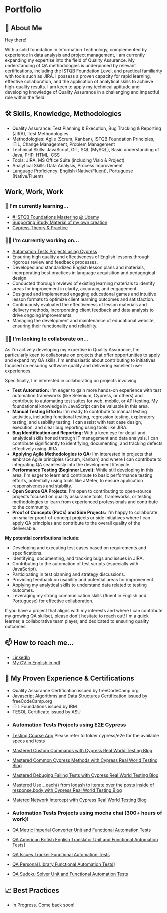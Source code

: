 
# Portfolio




## 🚀 About Me
Hey there!

With a solid foundation in Information Technology, complemented by experience in data analysis and project management, I am currently expanding my expertise into the field of Quality Assurance. My understanding of QA methodologies is underpinned by relevant certifications, including the ISTQB Foundation Level, and practical familiarity with tools such as JIRA. I possess a proven capacity for rapid learning, effective collaboration, and the application of analytical skills to achieve high-quality results. I am keen to apply my technical aptitude and developing knowledge of Quality Assurance in a challenging and impactful role within the field.


## 🛠 Skills, Knowledge, Methodologies
- Quality Assurance: Test Planning & Execution, Bug Tracking & Reporting (JIRA), Test Methodologies 
- Methodologies: Agile (Scrum, Kanban), ISTQB Foundation Principles, ITIL, Change Management, Problem Management
- Technical Skills: JavaScript, GIT, SQL (MySQL), Basic understanding of Java, PHP, HTML, CSS 
- Tools: JIRA, MS Office Suite (including Visio & Project) 
- Analytical Skills: Data Analysis, Process Improvement 
- Language Proficiency: English (Native/Fluent), Portuguese (Native/Fluent) 
## Work, Work, Work
### 🧠 I'm currently learning...
- [# ISTQB Foundations Mastering @ Udemy](https://www.udemy.com/open-badges/2037302713)
- [Supporting Study Material of my own creation](https://drive.google.com/drive/folders/1vwJUMXl2kiDSXvHHpGeUxVwABIboiXU6?usp=drive_link)
- [Cypress Theory & Practice](https://learn.cypress.io/)

### 👩‍💻 I'm currently working on...
- [Automation Tests Projects using Cypress](#cypress)
- Ensuring high quality and effectiveness of English lessons through rigorous review and feedback processes.
- Developed and standardized English lesson plans and materials, incorporating best practices in language acquisition and pedagogical design.
- Conducted thorough reviews of existing learning materials to identify areas for improvement in clarity, accuracy, and engagement.
- Designed and implemented engaging educational games and intuitive lesson formats to optimize client learning outcomes and satisfaction.
- Continuously evaluated the effectiveness of lesson materials and delivery methods, incorporating client feedback and data analysis to drive ongoing improvements.
- Managing the development and maintenance of educational website, ensuring their functionality and reliability. 

### 👯‍♀️ I'm looking to collaborate on...
As I'm actively developing my expertise in Quality Assurance, I'm particularly keen to collaborate on projects that offer opportunities to apply and expand my QA skills. I'm enthusiastic about contributing to initiatives focused on ensuring software quality and delivering excellent user experiences.

Specifically, I'm interested in collaborating on projects involving:

* **Test Automation:** I'm eager to gain more hands-on experience with test automation frameworks (like Selenium, Cypress, or others) and contribute to automating test suites for web, mobile, or API testing. My foundational knowledge in JavaScript can be valuable in this area.
* **Manual Testing Efforts:** I'm ready to contribute to manual testing activities, including functional testing, regression testing, exploratory testing, and usability testing. I can assist with test case design, execution, and clear bug reporting using tools like JIRA.
* **Bug Identification and Reporting:** With a keen eye for detail and analytical skills honed through IT management and data analysis, I can contribute significantly to identifying, documenting, and tracking defects effectively using JIRA.
* **Applying Agile Methodologies to QA:** I'm interested in projects that embrace Agile principles (Scrum, Kanban) and where I can contribute to integrating QA seamlessly into the development lifecycle.
* **Performance Testing (Beginner Level):** While still developing in this area, I'm eager to learn and contribute to basic performance testing efforts, potentially using tools like JMeter, to ensure application responsiveness and stability.
* **Open Source QA Projects:** I'm open to contributing to open-source projects focused on quality assurance tools, frameworks, or testing methodologies to learn from experienced professionals and contribute to the community.
* **Proof of Concepts (PoCs) and Side Projects:** I'm happy to collaborate on smaller proof-of-concept projects or side initiatives where I can apply QA principles and contribute to the overall quality of the deliverable.

**My potential contributions include:**

* Developing and executing test cases based on requirements and specifications.
* Identifying, documenting, and tracking bugs and issues in JIRA.
* Contributing to the automation of test scripts (especially with JavaScript).
* Participating in test planning and strategy discussions.
* Providing feedback on usability and potential areas for improvement.
* Applying my analytical skills to understand data related to testing outcomes.
* Leveraging my strong communication skills (fluent in English and Portuguese) for effective collaboration.

If you have a project that aligns with my interests and where I can contribute my growing QA skillset, please don't hesitate to reach out! I'm a quick learner, a collaborative team player, and dedicated to ensuring quality outcomes.

## 📫 How to reach me...

 - [LinkedIn](https://www.linkedin.com/in/antoniomarsari/)
 - [My CV in English in pdf](https://drive.google.com/file/d/1rEMGpDNe14nXyKgd1r_7Z9qUcrvvlAdF/view?usp=drive_link)

## 💼 My Proven Experience & Certifications
- Quality Assurance Certification issued by freeCodeCamp.org
- Javascript Algorithms and Data Structures Certification issued by freeCodeCamp.org
- ITIL Foundations issued by IBM
- TESOL Certificate issued by ASU

<a name="cypress"></a>
- ### Automation Tests Projects using E2E Cypress
- [Testing Course App](https://github.com/amarsari/testing-course-app-using-cypress) Please refer to folder cypress/e2e for the available specs and tests
- [Mastered Custom Commands with Cypress Real World Testing Blog](https://github.com/cypress-io/cypress-realworld-testing-blog.git)
- [Mastered Common Cypress Methods with Cypress Real World Testing Blog](https://github.com/cypress-io/cypress-realworld-testing-blog.git)
- [Mastered Debuging Failing Tests with Cypress Real World Testing Blog](https://github.com/cypress-io/cypress-realworld-testing-blog.git)
- [Mastered Use _.each() from lodash to iterate over the posts inside of response.body with Cypress Real World Testing Blog](https://github.com/cypress-io/cypress-realworld-testing-blog.git)
- [Matered Network Intercept with Cypress Real World Testing Blog](https://github.com/cypress-io/cypress-realworld-testing-blog.git)
  
- ### Automation Tests Projects using mocha chai (300+ hours of work)!
- [QA Metric Imperial Converter Unit and Functional Automation Tests](https://github.com/amarsari/qa-metric-imperial-converter/tree/main/tests)
- [QA American British English Translator Unit and Functional Automation Tests](https://github.com/amarsari/qa-american-british-english-translator/tree/main/tests)]
- [QA Issues Tracker Functional Automation Tests](https://github.com/amarsari/qa-issue-tracker/tree/main/tests)
- [QA Personal Library Functional Automation Tests](https://github.com/amarsari/qa-personal-library/tree/main/tests)]
- [QA Sudoku Solver Unit and Functional Automation Tests](https://github.com/amarsari/qa-sudoku-solver/tree/main/tests)

## 📈 Best Practices
- In Progress. Come back soon!
